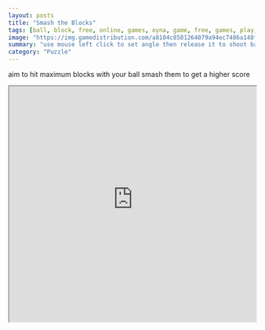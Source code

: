 ```yaml
---
layout: posts
title: "Smash the Blocks"
tags: [ball, block, free, online, games, oyna, game, free, games, play, play, games]
image: "https://img.gamedistribution.com/a8104c8581264079a94ec7486a148fb3.jpg"
summary: "use mouse left click to set angle then release it to shoot balls  free online games oyna game free games play play games"
category: "Puzzle"
---
```


aim to hit maximum blocks with your ball smash them to get a higher score

<iframe width="100%" height="480px;" src="https://html5.gamedistribution.com/a8104c8581264079a94ec7486a148fb3/"></iframe>